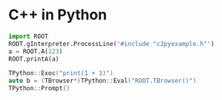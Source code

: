 # C++ in Python

```Python
import ROOT
ROOT.gInterpreter.ProcessLine('#include "c2pyexample.h"')
a = ROOT.A(123)
ROOT.printA(a)
```

```C++
TPython::Exec("print(1 + 1)")
auto b = (TBrowser*)TPython::Eval("ROOT.TBrowser()")
TPython::Prompt()
```
